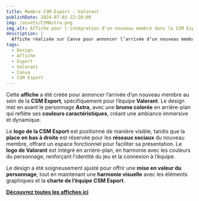 ```yaml
---  
title: Membre CSM Esport - Valorant 
publishDate: 2024-07-03 22:20:00  
img: /assets/CSMAstra.png  
img_alt: Affiche pour l'intégration d'un nouveau membre dans la CSM Esport, mettant en avant le personnage Astra de Valorant avec des éléments graphiques personnalisés.  
description: |  
  Affiche réalisée sur Canva pour annoncer l’arrivée d’un nouveau membre dans la CSM Esport, mettant en avant le personnage Astra de Valorant et intégrant des éléments graphiques personnalisés.  
tags:  
  - Design  
  - Affiche  
  - Esport  
  - Valorant  
  - Canva  
  - CSM Esport  
---  
```


Cette **affiche** a été créée pour annoncer l’arrivée d’un nouveau membre au sein de la **CSM Esport**, spécifiquement pour l’équipe **Valorant**. Le design met en avant le personnage **Astra**, avec une **brume colorée** en arrière-plan qui reflète ses **couleurs caractéristiques**, créant une ambiance immersive et dynamique.  

Le **logo de la CSM Esport** est positionné de manière visible, tandis que la **place en bas à droite** est réservée pour les **réseaux sociaux** du nouveau membre, offrant un espace fonctionnel pour faciliter sa présentation. Le **logo de Valorant** est intégré en arrière-plan, en harmonie avec les couleurs du personnage, renforçant l'identité du jeu et la connexion à l’équipe.  

Le design a été soigneusement ajusté pour offrir une **mise en valeur du personnage**, tout en maintenant une **harmonie visuelle** avec les éléments graphiques et la **charte de l’équipe CSM Esport**.  

**[Découvrez toutes les affiches ici](/components/CSMRoster.pdf)**